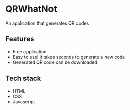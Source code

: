 # QRWhatNot
An application that generates QR codes

## Features
- Free application 
- Easy to use! it takes seconds to generate a new code
- Generated QR code can be downloaded 


## Tech stack
- HTML
- CSS 
- Javascript
